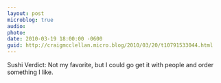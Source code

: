 ```yaml
---
layout: post
microblog: true
audio: 
photo: 
date: 2010-03-19 18:00:00 -0600
guid: http://craigmcclellan.micro.blog/2010/03/20/t10791533044.html
---
```

Sushi Verdict: Not my favorite, but I could go get it with people and order something I like.
